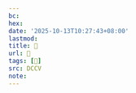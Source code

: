 ```yaml
---
bc:
hex:
date: '2025-10-13T10:27:43+08:00'
lastmod:
title: 􄛜
url: 􄛜
tags: [𤔔]
src: DCCV
note:
---
```

